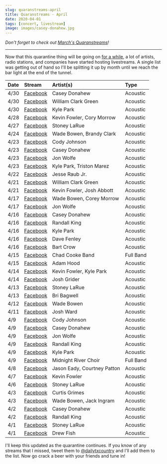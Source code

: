 ```yaml
---
slug: quaranstreams-april
title: Quaranstreams - April
date: 2020-04-01
tags: [concert, livestream]
image: images/casey-donahew.jpg
---
```


_Don't forget to check out [March's Quaranstreams][quaranstreams-march]!_

---

Now that this quarantine thing will be going on [for a while][ny-times], a lot of artists, radio stations, and companies have started hosting livestreams. A single list was getting out of hand so I'll be splitting it up by month until we reach the bar light at the end of the tunnel.

| Date | Stream                            | Artist(s)                   | Type      |
| :--- | :-------------------------------- | :-------------------------- | :-------- |
| 4/30 | [Facebook][casey-donahew-5]       | Casey Donahew               | Acoustic  |
| 4/30 | [Facebook][william-clark-green-2] | William Clark Green         | Acoustic  |
| 4/30 | [Facebook][kyle-park-4]           | Kyle Park                   | Acoustic  |
| 4/28 | [Facebook][kevin-fowler-4]        | Kevin Fowler, Cory Morrow   | Acoustic  |
| 4/27 | [Facebook][stoney-larue-4]        | Stoney LaRue                | Acoustic  |
| 4/24 | [Facebook][wade-bowen-4]          | Wade Bowen, Brandy Clark    | Acoustic  |
| 4/23 | [Facebook][cody-johnson-2]        | Cody Johnson                | Acoustic  |
| 4/23 | [Facebook][casey-donahew-4]       | Casey Donahew               | Acoustic  |
| 4/23 | [Facebook][jon-wolfe-3]           | Jon Wolfe                   | Acoustic  |
| 4/23 | [Facebook][kyle-park-3]           | Kyle Park, Triston Marez    | Acoustic  |
| 4/22 | [Facebook][jesse-raub-jr]         | Jesse Raub Jr.              | Acoustic  |
| 4/21 | [Facebook][william-clark-green-1] | William Clark Green         | Acoustic  |
| 4/21 | [Facebook][kevin-fowler-3]        | Kevin Fowler, Josh Abbott   | Acoustic  |
| 4/17 | [Facebook][wade-bowen-3]          | Wade Bowen, Corey Morrow    | Acoustic  |
| 4/17 | [Facebook][jon-wolfe-2]           | Jon Wolfe                   | Acoustic  |
| 4/16 | [Facebook][casey-donahew-3]       | Casey Donahew               | Acoustic  |
| 4/16 | [Facebook][randall-king-3]        | Randall King                | Acoustic  |
| 4/16 | [Facebook][kyle-park-2]           | Kyle Park                   | Acoustic  |
| 4/16 | [Facebook][dave-fenley]           | Dave Fenley                 | Acoustic  |
| 4/16 | [Facebook][bart-crow]             | Bart Crow                   | Acoustic  |
| 4/15 | [Facebook][chad-cooke]            | Chad Cooke Band             | Full Band |
| 4/15 | [Facebook][adam-hood]             | Adam Hood                   | Acoustic  |
| 4/14 | [Facebook][kevin-fowler-2]        | Kevin Fowler, Kyle Park     | Acoustic  |
| 4/14 | [Facebook][josh-grider]           | Josh Grider                 | Acoustic  |
| 4/13 | [Facebook][stoney-larue-3]        | Stoney LaRue                | Acoustic  |
| 4/13 | [Facebook][bri-bagwell]           | Bri Bagwell                 | Acoustic  |
| 4/12 | [Facebook][wade-bowen-2]          | Wade Bowen                  | Acoustic  |
| 4/11 | [Facebook][josh-ward]             | Josh Ward                   | Acoustic  |
| 4/9  | [Facebook][cody-johnson-1]        | Cody Johnson                | Acoustic  |
| 4/9  | [Facebook][casey-donahew-2]       | Casey Donahew               | Acoustic  |
| 4/9  | [Facebook][jon-wolfe-1]           | Jon Wolfe                   | Acoustic  |
| 4/9  | [Facebook][randall-king-2]        | Randall King                | Acoustic  |
| 4/9  | [Facebook][kyle-park-1]           | Kyle Park                   | Acoustic  |
| 4/9  | [Facebook][midnight-river-choir]  | Midnight River Choir        | Full Band |
| 4/8  | [Facebook][jason-eady]            | Jason Eady, Courtney Patton | Acoustic  |
| 4/7  | [Facebook][kevin-fowler-1]        | Kevin Fowler                | Acoustic  |
| 4/6  | [Facebook][stoney-larue-2]        | Stoney LaRue                | Acoustic  |
| 4/3  | [Facebook][curtis-grimes]         | Curtis Grimes               | Acoustic  |
| 4/3  | [Facebook][wade-bowen-1]          | Wade Bowen, Jack Ingram     | Acoustic  |
| 4/2  | [Facebook][casey-donahew-1]       | Casey Donahew               | Acoustic  |
| 4/2  | [Facebook][randall-king-1]        | Randall King                | Acoustic  |
| 4/1  | [Facebook][stoney-larue-1]        | Stoney LaRue                | Acoustic  |
| 4/1  | [Facebook][drew-fish]             | Drew Fish                   | Acoustic  |

I'll keep this updated as the quarantine continues. If you know of any streams that I missed, tweet them to [@dailytxcountry][twitter] and I'll add them to the list. Now go crack a beer with your friends and tune in!

[ny-times]: https://www.nytimes.com/2020/03/29/world/coronavirus-live-news-updates.html
[quaranstreams-march]: /posts/quaranstreams-march
[casey-donahew-5]: https://www.facebook.com/121598385287/videos/285809085769076
[william-clark-green-2]: https://www.facebook.com/187056042495/videos/545973592996598
[kyle-park-4]: https://www.facebook.com/26576668128/videos/659875011237518
[kevin-fowler-4]: https://www.facebook.com/15822102761/videos/2830046133939573
[stoney-larue-4]: https://www.facebook.com/144950267652/videos/249171589783224
[wade-bowen-4]: https://www.facebook.com/17995575887/videos/665369517594996
[cody-johnson-2]: https://www.facebook.com/12417566442/videos/2504274209884782
[casey-donahew-4]: https://www.facebook.com/121598385287/videos/1092896624411491
[jon-wolfe-3]: https://www.facebook.com/7764681979/videos/3029817460443904
[kyle-park-3]: https://www.facebook.com/26576668128/videos/571682526796072
[jesse-raub-jr]: https://www.facebook.com/134771449877168/videos/1096742554024277
[william-clark-green-1]: https://www.facebook.com/187056042495/videos/875606182853494
[kevin-fowler-3]: https://www.facebook.com/15822102761/videos/518192468838172
[wade-bowen-3]: https://www.facebook.com/17995575887/videos/2602697216615357
[jon-wolfe-2]: https://www.facebook.com/7764681979/videos/244368363376186
[casey-donahew-3]: https://www.facebook.com/121598385287/videos/1895242203942658
[randall-king-3]: https://www.facebook.com/114539201938287/videos/221080452488094
[kyle-park-2]: https://www.facebook.com/26576668128/videos/568886157315160
[dave-fenley]: https://www.facebook.com/464449500251833/videos/251953745852944
[bart-crow]: https://www.facebook.com/464449500251833/videos/570090676934348
[chad-cooke]: https://www.facebook.com/464449500251833/videos/567740077179411
[adam-hood]: https://www.facebook.com/464449500251833/videos/841409059690960
[kevin-fowler-2]: https://www.facebook.com/15822102761/videos/153991239342416
[josh-grider]: https://www.facebook.com/464449500251833/videos/2503391176593066
[stoney-larue-3]: https://www.facebook.com/144950267652/videos/553685335136570
[bri-bagwell]: https://www.facebook.com/464449500251833/videos/848215552324718
[wade-bowen-2]: https://www.facebook.com/17995575887/videos/1086658571712441
[josh-ward]: https://www.facebook.com/464449500251833/videos/2760184867429683
[cody-johnson-1]: https://www.facebook.com/12417566442/videos/223100655567405
[casey-donahew-2]: https://www.facebook.com/121598385287/videos/647124112534158
[jon-wolfe-1]: https://www.facebook.com/7764681979/videos/3198340600200534
[randall-king-2]: https://www.facebook.com/114539201938287/videos/3499885140028349
[kyle-park-1]: https://www.facebook.com/26576668128/videos/215812436392387
[midnight-river-choir]: https://www.facebook.com/464449500251833/videos/2934820809932261
[jason-eady]: https://www.facebook.com/464449500251833/videos/231834371352682
[kevin-fowler-1]: https://www.facebook.com/15822102761/videos/239211790781245
[stoney-larue-2]: https://www.facebook.com/144950267652/videos/2961231943897477
[curtis-grimes]: https://www.facebook.com/464449500251833/videos/215002039732026
[wade-bowen-1]: https://www.facebook.com/17995575887/videos/908794339533599
[casey-donahew-1]: https://www.facebook.com/121598385287/videos/524808571802175
[randall-king-1]: https://www.facebook.com/114539201938287/videos/2517096865230046
[stoney-larue-1]: https://www.facebook.com/144950267652/videos/899047443870671
[drew-fish]: https://www.facebook.com/464449500251833/videos/213093483259969
[twitter]: https://twitter.com/dailytxcountry
